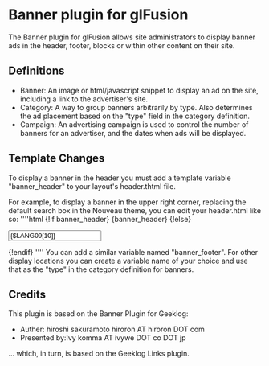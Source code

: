 # Banner plugin for glFusion

The Banner plugin for glFusion allows site administrators to display
banner ads in the header, footer, blocks or within other content on their site.

## Definitions
* Banner: An image or html/javascript snippet to display an ad on the site,
including a link to the advertiser's site.
* Category: A way to group banners arbitrarily by type. Also determines the
ad placement based on the "type" field in the category definition.
* Campaign: An advertising campaign is used to control the number of banners
for an advertiser, and the dates when ads will be displayed.

## Template Changes
To display a banner in the header you must add a template variable "banner_header" to your layout's header.thtml file.

For example, to display a banner in the upper right corner, replacing the default search box in the Nouveau theme, you can edit your header.html like so:
''''html
{!if banner_header}
{banner_header}
{!else}
<form method="get" action="{site_url}/search.php">
  <div>
    <input id="header-textbox" type="text" name="query" maxlength="255" value="{$LANG09[10]}" title="{$LANG09[10]}" onfocus="if (this.value=='{$LANG09[10]}')this.value='';" onblur="if(this.value=='')this.value='{$LANG09[10]}';"/>
    <input type="hidden" name="type" value="all" />
    <input type="hidden" name="mode" value="search" />
    <input type="hidden" name="results" value="{num_search_results}" />
  </div>
</form>
{!endif}
''''
You can add a similar variable named "banner_footer". For other display locations you can create a variable name of your choice and use that as the "type" in the category definition for banners.

## Credits
This plugin is based on the Banner Plugin for Geeklog:
* Auther: hiroshi sakuramoto    hiroron AT hiroron DOT com
* Presented by:Ivy komma AT ivywe DOT co DOT jp

... which, in turn, is based on the Geeklog Links plugin.
